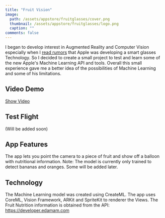 ```yaml
---
title: "Fruit Vision"
image:
  path: /assets/appstore/fruitglasses/cover.png
  thumbnail: /assets/appstore/fruitglasses/logo.png
  caption: ""
comments: false
---
```


I began to develop interest in Augmented Reality and Computer Vision especially when I [read rumors](https://www.businessinsider.com/apple-smart-glasses-rumors-everything-we-know-2019-3) that Apple was developing a smart glasses Technology.
So I decided to create a small project to test and learn some of the new  Apple's Machine Learning API and tools.
Overall this small experience gave me a better idea of the possibilities of Machine Learning and some of his limitations.

## Video Demo
[Show Video](https://youtu.be/Y1IuyVyK4bc)

## Test Flight

(Will be added soon)

## App Features

The app lets you point the camera to a piece of fruit and show off a balloon with nutritional information.
Note: The model is currently only trained to detect bananas and oranges. Some will be added later.

## Technology

The Machine Learning model was created using CreateML.
The app uses CoreML, Vision Framework, ARKit and SpriteKit to renderer the Views.
The Fruit Nutrition information is obtained from the API:
https://developer.edamam.com

